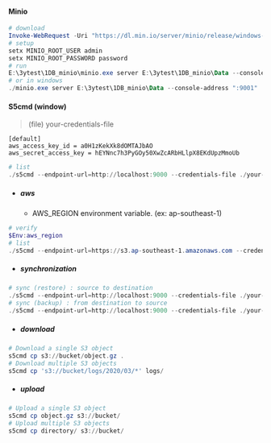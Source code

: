 #### Minio
```ps1
# download
Invoke-WebRequest -Uri "https://dl.min.io/server/minio/release/windows-amd64/minio.exe" -OutFile "C:\minio.exe"
# setup
setx MINIO_ROOT_USER admin
setx MINIO_ROOT_PASSWORD password
# run
E:\3ytest\1DB_minio\minio.exe server E:\3ytest\1DB_minio\Data --console-address ":9001"
# or in windows
./minio.exe server E:\3ytest\1DB_minio\Data --console-address ":9001"
```
#### S5cmd (window)
> (file) your-credentials-file
```
[default]
aws_access_key_id = a0H1zKekXk8dOMTAJbAO
aws_secret_access_key = hEYNnc7h3PyGOy50XwZcARbHLlpX8EKdUpzMmoUb
```
```ps1
# list
./s5cmd --endpoint-url=http://localhost:9000 --credentials-file ./your-credentials-file --profile default ls s3://image/
```
- ##### aws
  - AWS_REGION environment variable. (ex: ap-southeast-1)
```ps1
# verify
$Env:aws_region
# list
./s5cmd --endpoint-url=https://s3.ap-southeast-1.amazonaws.com --credentials-file ./your-credentials-file --profile default ls s3://bucketname/
```
- ##### synchronization
```ps1
# sync (restore) : source to destination
./s5cmd --endpoint-url=http://localhost:9000 --credentials-file ./your-credentials-file --profile default sync ./12_june_2024 s3://image/
# sync (backup) : from destination to source
./s5cmd --endpoint-url=http://localhost:9000 --credentials-file ./your-credentials-file --profile default sync s3://image/* ./12_june_2024
```
- ##### download
```ps1
# Download a single S3 object
s5cmd cp s3://bucket/object.gz .
# Download multiple S3 objects
s5cmd cp 's3://bucket/logs/2020/03/*' logs/
```
- ##### upload
```ps1
# Upload a single S3 object
s5cmd cp object.gz s3://bucket/
# Upload multiple S3 objects    
s5cmd cp directory/ s3://bucket/
```
